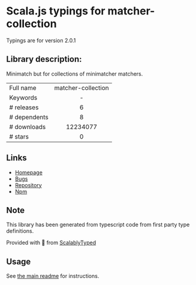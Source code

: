 
# Scala.js typings for matcher-collection

Typings are for version 2.0.1

## Library description:
Minimatch but for collections of minimatcher matchers.

|                    |                 |
| ------------------ | :-------------: |
| Full name          | matcher-collection |
| Keywords           | - |
| # releases         | 6 |
| # dependents       | 8 |
| # downloads        | 12234077 |
| # stars            | 0 |

## Links
- [Homepage](https://github.com/stefanpenner/matcher-collection#readme)
- [Bugs](https://github.com/stefanpenner/matcher-collection/issues)
- [Repository](https://github.com/stefanpenner/matcher-collection)
- [Npm](https://www.npmjs.com/package/matcher-collection)
    


## Note
This library has been generated from typescript code from first party type definitions.

Provided with :purple_heart: from [ScalablyTyped](https://github.com/oyvindberg/ScalablyTyped)

## Usage
See [the main readme](../../readme.md) for instructions.


